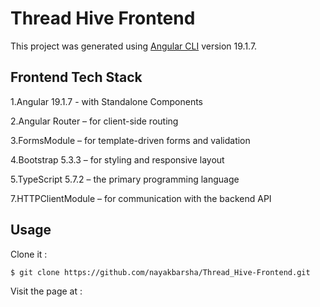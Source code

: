 # Thread Hive Frontend

This project was generated using [Angular CLI](https://github.com/angular/angular-cli) version 19.1.7.

## Frontend Tech Stack

1.Angular 19.1.7 - with Standalone Components

2.Angular Router – for client-side routing

3.FormsModule – for template-driven forms and validation

4.Bootstrap 5.3.3 – for styling and responsive layout

5.TypeScript 5.7.2 – the primary programming language

7.HTTPClientModule – for communication with the backend API

## Usage

Clone it :

```
$ git clone https://github.com/nayakbarsha/Thread_Hive-Frontend.git
```

Visit the page at : 

```
```


